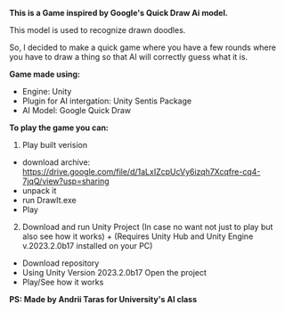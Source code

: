 <b>This is a Game inspired by Google's Quick Draw Ai model.</b>

This model is used to recognize drawn doodles.

So, I decided to make a quick game where you have a few rounds where you have to draw a thing so that AI will correctly guess what it is.

<b>Game made using:</b>
- Engine: Unity
- Plugin for AI intergation: Unity Sentis Package
- AI Model: Google Quick Draw


<b>To play the game you can:</b>

1. Play built verision
- download archive: https://drive.google.com/file/d/1aLxIZcpUcVy6izqh7Xcqfre-cq4-7jqQ/view?usp=sharing 
- unpack it
- run DrawIt.exe
- Play


2. Download and run Unity Project (In case no want not just to play but also see how it works) + (Requires Unity Hub and Unity Engine v.2023.2.0b17 installed on your PC)
- Download repository
- Using Unity Version 2023.2.0b17 Open the project 
- Play/See how it works



<b>PS: Made by Andrii Taras for University's AI class</b>

